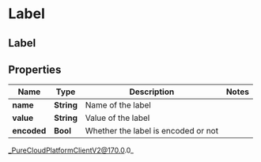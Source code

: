 # Label

## Label

## Properties

|Name | Type | Description | Notes|
|------------ | ------------- | ------------- | -------------|
| **name** | **String** | Name of the label | |
| **value** | **String** | Value of the label | |
| **encoded** | **Bool** | Whether the label is encoded or not | |



_PureCloudPlatformClientV2@170.0.0_
